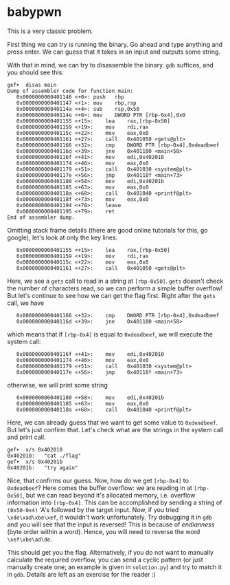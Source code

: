 # babypwn
This is a very classic problem.

First thing we can try is running the binary. Go ahead and type anything and press enter. We can guess that it takes in an input and outputs some string.

With that in mind, we can try to disassemble the binary. `gdb` suffices, and you should see this:

```
gef➤  disas main
Dump of assembler code for function main:
   0x0000000000401146 <+0>:	push   rbp
   0x0000000000401147 <+1>:	mov    rbp,rsp
   0x000000000040114a <+4>:	sub    rsp,0x50
   0x000000000040114e <+8>:	mov    DWORD PTR [rbp-0x4],0x0
   0x0000000000401155 <+15>:	lea    rax,[rbp-0x50]
   0x0000000000401159 <+19>:	mov    rdi,rax
   0x000000000040115c <+22>:	mov    eax,0x0
   0x0000000000401161 <+27>:	call   0x401050 <gets@plt>
   0x0000000000401166 <+32>:	cmp    DWORD PTR [rbp-0x4],0xdeadbeef
   0x000000000040116d <+39>:	jne    0x401180 <main+58>
   0x000000000040116f <+41>:	mov    edi,0x402010
   0x0000000000401174 <+46>:	mov    eax,0x0
   0x0000000000401179 <+51>:	call   0x401030 <system@plt>
   0x000000000040117e <+56>:	jmp    0x40118f <main+73>
   0x0000000000401180 <+58>:	mov    edi,0x40201b
   0x0000000000401185 <+63>:	mov    eax,0x0
   0x000000000040118a <+68>:	call   0x401040 <printf@plt>
   0x000000000040118f <+73>:	mov    eax,0x0
   0x0000000000401194 <+78>:	leave
   0x0000000000401195 <+79>:	ret
End of assembler dump.
```

Omitting stack frame details (there are good online tutorials for this, go google), let's look at only the key lines.

```
   0x0000000000401155 <+15>:	lea    rax,[rbp-0x50]
   0x0000000000401159 <+19>:	mov    rdi,rax
   0x000000000040115c <+22>:	mov    eax,0x0
   0x0000000000401161 <+27>:	call   0x401050 <gets@plt>
```

Here, we see a `gets` call to read in a string at `[rbp-0x50]`. `gets` doesn't check the number of characters read, so we can perform a simple buffer overflow! But let's continue to see how we can get the flag first. Right after the `gets` call, we have

```
   0x0000000000401166 <+32>:	cmp    DWORD PTR [rbp-0x4],0xdeadbeef
   0x000000000040116d <+39>:	jne    0x401180 <main+58>
```

which means that if `[rbp-0x4]` is equal to `0xdeadbeef`, we will execute the system call:

```
   0x000000000040116f <+41>:	mov    edi,0x402010
   0x0000000000401174 <+46>:	mov    eax,0x0
   0x0000000000401179 <+51>:	call   0x401030 <system@plt>
   0x000000000040117e <+56>:	jmp    0x40118f <main+73>
```

otherwise, we will print some string

```
   0x0000000000401180 <+58>:	mov    edi,0x40201b
   0x0000000000401185 <+63>:	mov    eax,0x0
   0x000000000040118a <+68>:	call   0x401040 <printf@plt>
```

Here, we can already guess that we want to get some value to `0xdeadbeef`. But let's just confirm that. Let's check what are the strings in the system call and print call.

```
gef➤  x/s 0x402010
0x402010:	"cat ./flag"
gef➤  x/s 0x40201b
0x40201b:	"try again"
```

Nice, that confirms our guess. Now, how do we get `[rbp-0x4]` to `0xdeadbeef`? Here comes the buffer overflow: we are reading in at `[rbp-0x50]`, but we can read beyond it's allocated memory, i.e. overflow information into `[rbp-0x4]`. This can be accomplished by sending a string of `(0x50-0x4)` 'A's followed by the target input. Now, if you tried `\xde\xad\xbe\xef`, it wouldn't work unfortunately. Try debugging it in `gdb` and you will see that the input is reversed! This is because of *endianness* (byte order within a word). Hence, you will need to reverse the word `\xef\xbe\ad\de`.

This should get you the flag. Alternatively, if you do not want to manually calculate the required overflow, you can send a cyclic pattern (or just manually create one; an example is given in `solution.py`) and try to match it in `gdb`. Details are left as an exercise for the reader :)
